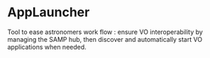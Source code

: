 AppLauncher
===========

Tool to ease astronomers work flow : ensure VO interoperability by managing the SAMP hub, then discover and automatically start VO applications when needed.
